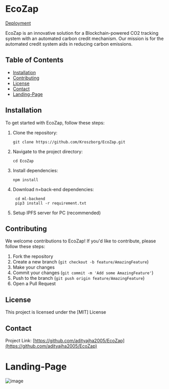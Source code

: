 # EcoZap

[Deployment](https://eco-zap.vercel.app/)

EcoZap is an innovative solution for a Blockchain-powered CO2 tracking system with an automated carbon credit mechanism. Our mission is for the automated credit system aids in reducing carbon emissions.

## Table of Contents

- [Installation](#installation)
- [Contributing](#contributing)
- [License](#license)
- [Contact](#Contact)
- [Landing-Page](#Landing-Page)

## Installation

To get started with EcoZap, follow these steps:

1. Clone the repository:

   ```
   git clone https://github.com/Kroszborg/EcoZap.git
   ```

2. Navigate to the project directory:

   ```
   cd EcoZap
   ```

3. Install dependencies:

   ```
   npm install
   ```

4. Download n=back-end dependencies:

   ```
    cd ml-backend
    pip3 install -r requirement.txt
   ```

5. Setup IPFS server for PC (recommended)

## Contributing

We welcome contributions to EcoZap! If you'd like to contribute, please follow these steps:

1. Fork the repository
2. Create a new branch (`git checkout -b feature/AmazingFeature`)
3. Make your changes
4. Commit your changes (`git commit -m 'Add some AmazingFeature'`)
5. Push to the branch (`git push origin feature/AmazingFeature`)
6. Open a Pull Request


## License

This project is licensed under the [MIT] License

## Contact

Project Link: [https://github.com/adityajha2005/EcoZap](https://github.com/adityajha2005/EcoZap)

# Landing-Page

![image](https://github.com/user-attachments/assets/3230e31a-f264-492e-84c9-4a0cc952e1df)


